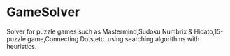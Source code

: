 # GameSolver
Solver for puzzle games such as Mastermind,Sudoku,Numbrix &amp; Hidato,15-puzzle game,Connecting Dots,etc. using searching algorithms with heuristics.

